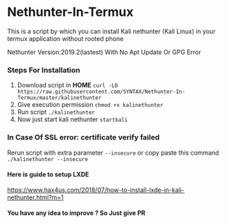 # Nethunter-In-Termux
This is a script by which you can install Kali nethunter (Kali Linux) in your termux application without rooted phone 

Nethunter Version:2019.2(lastest)
With No Apt Update Or GPG Error

### Steps For Installation
1. Download script in **HOME** `curl -LO https://raw.githubusercontent.com/5YNTAX/Nethunter-In-Termux/master/kalinethunter`
2. Give execution permission `chmod +x kalinethunter`
3. Run script `./kalinethunter`
4. Now just start kali nethunter `startkali`

### In Case Of SSL error: certificate verify failed
Rerun script with extra parameter `--insecure` or copy paste this command `./kalinethunter --insecure`

#### Here is guide to setup LXDE 
https://www.hax4us.com/2018/07/how-to-install-lxde-in-kali-nethunter.html?m=1

#### You have any idea to improve ? So Just give PR
